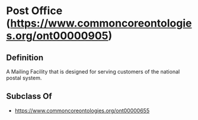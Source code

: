 # Post Office (https://www.commoncoreontologies.org/ont00000905)

## Definition
A Mailing Facility that is designed for serving customers of the national postal system.

## Subclass Of
- https://www.commoncoreontologies.org/ont00000655

